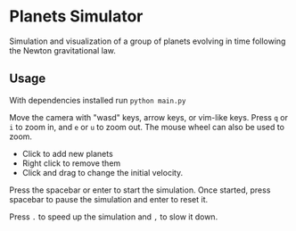 Planets Simulator
=================

Simulation and visualization of a group of planets evolving in time following the
Newton gravitational law.

## Usage

With dependencies installed run `python main.py`

Move the camera with "wasd" keys, arrow keys, or vim-like keys.
Press `q` or `i` to zoom in, and `e` or `u` to zoom out.
The mouse wheel can also be used to zoom.

- Click to add new planets
- Right click to remove them
- Click and drag to change the initial velocity.

Press the spacebar or enter to start the simulation.
Once started, press spacebar to pause the simulation and enter to reset it.

Press `.` to speed up the simulation and  `,` to slow it down.
